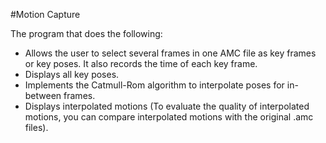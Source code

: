 #Motion Capture

The program that does the following:

- Allows the user to select several frames in one AMC file as key frames or key poses. It also records the time of each key frame.
- Displays all key poses.
- Implements the Catmull-Rom algorithm to interpolate poses for in-between frames.
- Displays interpolated motions (To evaluate the quality of interpolated motions, you can compare interpolated motions with the original .amc files).

